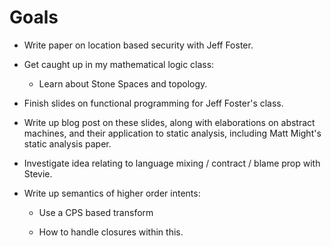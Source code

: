 Goals
=====

- Write paper on location based security with Jeff Foster.
  
- Get caught up in my mathematical logic class:
  - Learn about Stone Spaces and topology.

- Finish slides on functional programming for Jeff Foster's class.

- Write up blog post on these slides, along with elaborations on
  abstract machines, and their application to static analysis,
  including Matt Might's static analysis paper.

- Investigate idea relating to language mixing / contract / blame prop
  with Stevie.

- Write up semantics of higher order intents:
  
  - Use a CPS based transform
  
  - How to handle closures within this.

